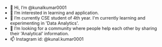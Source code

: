 - 👋 Hi, I’m @kunalkumar0001 
- 👀 I’m interested in learning and application.
- 🌱 I’m currently CSE student of 4th year. I'm currently learning and experimenting in 'Data Analytics'.
- 💞️ I’m looking for a community where people help each other by sharing their 'Analytical' information.
- 📫 Instagram id: @kunal.kumar0001

<!---
kunalkumar0001/kunalkumar0001 is a ✨ special ✨ repository because its `README.md` (this file) appears on your GitHub profile.
You can click the Preview link to take a look at your changes.
--->
